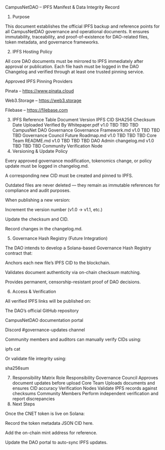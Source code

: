 CampusNetDAO – IPFS Manifest & Data Integrity Record
1. Purpose

This document establishes the official IPFS backup and reference points for all CampusNetDAO governance and operational documents.
It ensures immutability, traceability, and proof-of-existence for DAO-related files, token metadata, and governance frameworks.

2. IPFS Hosting Policy

All core DAO documents must be mirrored to IPFS immediately after approval or publication.
Each file hash must be logged in the DAO Changelog and verified through at least one trusted pinning service.

Approved IPFS Pinning Providers

Pinata – https://www.pinata.cloud

Web3.Storage – https://web3.storage

Filebase – https://filebase.com

3. IPFS Reference Table
Document	Version	IPFS CID	SHA256 Checksum	Date Uploaded	Verified By
Whitepaper.pdf	v1.0	TBD	TBD	TBD	CampusNet DAO Governance
Governance Framework.md	v1.0	TBD	TBD	TBD	Governance Council
Future Roadmap.md	v1.0	TBD	TBD	TBD	Core Team
README.md	v1.0	TBD	TBD	TBD	DAO Admin
changelog.md	v1.0	TBD	TBD	TBD	Community Verification Node
4. Versioning & Update Policy

Every approved governance modification, tokenomics change, or policy update must be logged in changelog.md.

A corresponding new CID must be created and pinned to IPFS.

Outdated files are never deleted — they remain as immutable references for compliance and audit purposes.

When publishing a new version:

Increment the version number (v1.0 → v1.1, etc.)

Update the checksum and CID.

Record changes in the changelog.md.

5. Governance Hash Registry (Future Integration)

The DAO intends to develop a Solana-based Governance Hash Registry contract that:

Anchors each new file’s IPFS CID to the blockchain.

Validates document authenticity via on-chain checksum matching.

Provides permanent, censorship-resistant proof of DAO decisions.

6. Access & Verification

All verified IPFS links will be published on:

The DAO’s official GitHub repository

CampusNetDAO documentation portal

Discord #governance-updates channel

Community members and auditors can manually verify CIDs using:

ipfs cat <CID>


Or validate file integrity using:

sha256sum <filename>

7. Responsibility Matrix
Role	Responsibility
Governance Council	Approves document updates before upload
Core Team	Uploads documents and ensures CID accuracy
Verification Nodes	Validate IPFS records against checksums
Community Members	Perform independent verification and report discrepancies
8. Next Steps

Once the CNET token is live on Solana:

Record the token metadata JSON CID here.

Add the on-chain mint address for reference.

Update the DAO portal to auto-sync IPFS updates.
